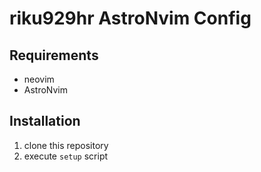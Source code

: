 # riku929hr AstroNvim Config

## Requirements

- neovim
- AstroNvim

## Installation

1. clone this repository
2. execute `setup` script
